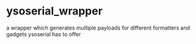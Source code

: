 # ysoserial_wrapper
a wrapper which generates multiple payloads for different formatters and gadgets ysoserial has to offer
